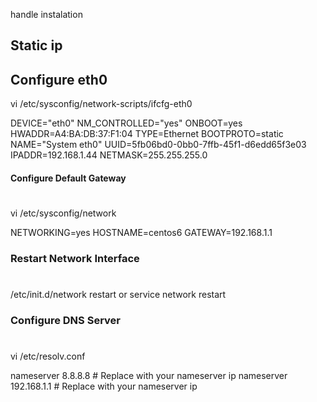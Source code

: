 handle instalation


## Static ip

## Configure eth0

vi /etc/sysconfig/network-scripts/ifcfg-eth0

DEVICE="eth0"
NM_CONTROLLED="yes"
ONBOOT=yes
HWADDR=A4:BA:DB:37:F1:04
TYPE=Ethernet
BOOTPROTO=static
NAME="System eth0"
UUID=5fb06bd0-0bb0-7ffb-45f1-d6edd65f3e03
IPADDR=192.168.1.44
NETMASK=255.255.255.0


#### Configure Default Gateway
#
vi /etc/sysconfig/network

NETWORKING=yes
HOSTNAME=centos6
GATEWAY=192.168.1.1


### Restart Network Interface
#

/etc/init.d/network restart
or
service network restart

### Configure DNS Server
#
vi /etc/resolv.conf

nameserver 8.8.8.8      # Replace with your nameserver ip
nameserver 192.168.1.1  # Replace with your nameserver ip
